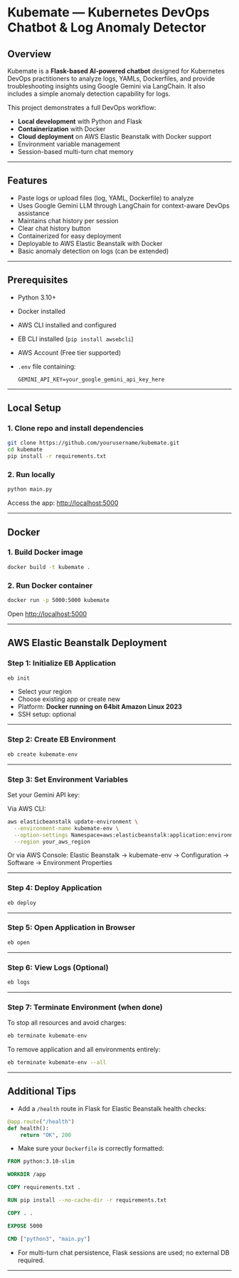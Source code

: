 
# Kubemate — Kubernetes DevOps Chatbot & Log Anomaly Detector

## Overview

Kubemate is a **Flask-based AI-powered chatbot** designed for Kubernetes DevOps practitioners to analyze logs, YAMLs, Dockerfiles, and provide troubleshooting insights using Google Gemini via LangChain. It also includes a simple anomaly detection capability for logs.

This project demonstrates a full DevOps workflow:

* **Local development** with Python and Flask
* **Containerization** with Docker
* **Cloud deployment** on AWS Elastic Beanstalk with Docker support
* Environment variable management
* Session-based multi-turn chat memory

---

## Features

* Paste logs or upload files (log, YAML, Dockerfile) to analyze
* Uses Google Gemini LLM through LangChain for context-aware DevOps assistance
* Maintains chat history per session
* Clear chat history button
* Containerized for easy deployment
* Deployable to AWS Elastic Beanstalk with Docker
* Basic anomaly detection on logs (can be extended)

---

## Prerequisites

* Python 3.10+
* Docker installed
* AWS CLI installed and configured
* EB CLI installed (`pip install awsebcli`)
* AWS Account (Free tier supported)
* `.env` file containing:

  ```
  GEMINI_API_KEY=your_google_gemini_api_key_here
  ```

---

## Local Setup

### 1. Clone repo and install dependencies

```bash
git clone https://github.com/yourusername/kubemate.git
cd kubemate
pip install -r requirements.txt
```

### 2. Run locally

```bash
python main.py
```

Access the app: [http://localhost:5000](http://localhost:5000)

---

## Docker

### 1. Build Docker image

```bash
docker build -t kubemate .
```

### 2. Run Docker container

```bash
docker run -p 5000:5000 kubemate
```

Open [http://localhost:5000](http://localhost:5000)

---

## AWS Elastic Beanstalk Deployment

### Step 1: Initialize EB Application

```bash
eb init
```

* Select your region
* Choose existing app or create new
* Platform: **Docker running on 64bit Amazon Linux 2023**
* SSH setup: optional

---

### Step 2: Create EB Environment

```bash
eb create kubemate-env
```

---

### Step 3: Set Environment Variables

Set your Gemini API key:

Via AWS CLI:

```bash
aws elasticbeanstalk update-environment \
  --environment-name kubemate-env \
  --option-settings Namespace=aws:elasticbeanstalk:application:environment,OptionName=GEMINI_API_KEY,Value=your_api_key_here \
  --region your_aws_region
```

Or via AWS Console:
Elastic Beanstalk → kubemate-env → Configuration → Software → Environment Properties

---

### Step 4: Deploy Application

```bash
eb deploy
```

---

### Step 5: Open Application in Browser

```bash
eb open
```

---

### Step 6: View Logs (Optional)

```bash
eb logs
```

---

### Step 7: Terminate Environment (when done)

To stop all resources and avoid charges:

```bash
eb terminate kubemate-env
```

To remove application and all environments entirely:

```bash
eb terminate kubemate-env --all
```

---

## Additional Tips

* Add a `/health` route in Flask for Elastic Beanstalk health checks:

```python
@app.route("/health")
def health():
    return "OK", 200
```

* Make sure your `Dockerfile` is correctly formatted:

```dockerfile
FROM python:3.10-slim

WORKDIR /app

COPY requirements.txt .

RUN pip install --no-cache-dir -r requirements.txt

COPY . .

EXPOSE 5000

CMD ["python3", "main.py"]
```

* For multi-turn chat persistence, Flask sessions are used; no external DB required.

---

